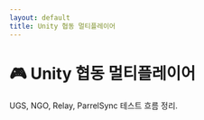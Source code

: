 ```yaml
---
layout: default
title: Unity 협동 멀티플레이어
---
```


# 🎮 Unity 협동 멀티플레이어

UGS, NGO, Relay, ParrelSync 테스트 흐름 정리.
